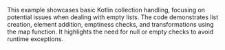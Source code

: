 This example showcases basic Kotlin collection handling, focusing on potential issues when dealing with empty lists. The code demonstrates list creation, element addition, emptiness checks, and transformations using the map function. It highlights the need for null or empty checks to avoid runtime exceptions.